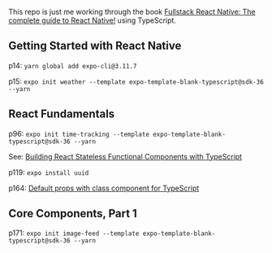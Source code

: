 This repo is just me working through the book
[Fullstack React Native: The complete guide to React Native!](https://www.newline.co/fullstack-react-native/)
using TypeScript.

## Getting Started with React Native
p14: `yarn global add expo-cli@3.11.7`

p15: `expo init weather --template expo-template-blank-typescript@sdk-36 --yarn`

## React Fundamentals
p96: `expo init time-tracking --template expo-template-blank-typescript@sdk-36 --yarn`

See: [Building React Stateless Functional Components with TypeScript](https://www.pluralsight.com/guides/typescript-building-react-components)

p119: `expo install uuid`

p164: [Default props with class component for TypeScript](https://stackoverflow.com/a/37282264/584829)

## Core Components, Part 1
p171: `expo init image-feed --template expo-template-blank-typescript@sdk-36 --yarn`

